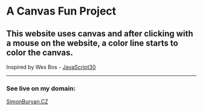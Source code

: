 # A Canvas Fun Project

## This website uses canvas and after clicking with a mouse on the website, a color line starts to color the canvas.

Inspired by Wes Bos - [JavaScript30](https://javascript30.com)
***


### See live on my domain:

[SimonBuryan.CZ](http://simonburyan.cz/portitem/canvascolor/)


